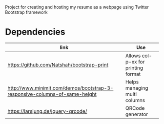 Project for creating and hosting my resume as a webpage using Twitter Bootstrap framework

# Dependencies
| link | Use |
| ----- | ----- |
| https://github.com/Natshah/bootstrap-print | Allows col-p-xx for printing format |
| http://www.minimit.com/demos/bootstrap-3-responsive-columns-of-same-height | Helps managing multi columns |
|https://larsjung.de/jquery-qrcode/ | QRCode generator |

